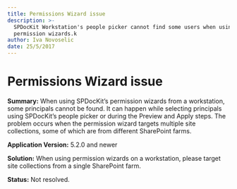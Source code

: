 ```yaml
---
title: Permissions Wizard issue
description: >-
  SPDocKit Workstation's people picker cannot find some users when using the
  permission wizards.k
author: Iva Novoselic
date: 25/5/2017
---
```


# Permissions Wizard issue

**Summary:** When using SPDocKit’s permission wizards from a workstation, some principals cannot be found. It can happen while selecting principals using SPDocKit’s people picker or during the Preview and Apply steps. The problem occurs when the permission wizard targets multiple site collections, some of which are from different SharePoint farms.

**Application Version:** 5.2.0 and newer

**Solution:** When using permission wizards on a workstation, please target site collections from a single SharePoint farm.

**Status:** Not resolved.

